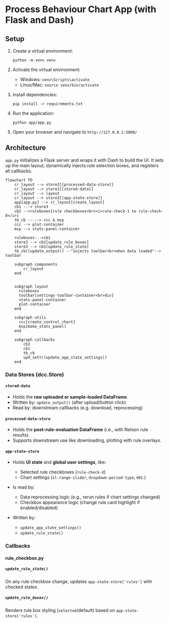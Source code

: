# Process Behaviour Chart App (with Flask and Dash)

## Setup

1. Create a virtual environment:
   ```
   python -m venv venv
   ```

2. Activate the virtual environment:
   - Windows: `venv\Scripts\activate`
   - Linux/Mac: `source venv/bin/activate`

3. Install dependencies:
   ```
   pip install -r requirements.txt
   ```

4. Run the application:
   ```
   python app/app.py
   ```

5. Open your browser and navigate to `http://127.0.0.1:5000/`

## Architecture

`app.py` initializes a Flask server and wraps it with Dash to build the UI.
It sets up the main layout, dynamically injects rule selection boxes, and registers all callbacks.

```mermaid
flowchart TD
    cr_layout --> store2[[processed-data-store]]
    cr_layout --> store1[[stored-data]]
    cr_layout --> layout
    cr_layout --> store3[[app-state-store]]
    app[app.py] --> cr_layout[create_layout]
    cb1 -.-> store3
    cb2 -->ruleboxes[rule checkboxes<br><i>rule-check-1 to rule-check-8</i>]
    tb_cb -----> ccc & msp
    ccc --> plot-container
    msp --> stats-panel-container

    ruleboxes-.->cb1
    store3 --> cb2[update_rule_boxes]
    store3 --> cb1[update_rule_state]
    tb_cb((update_output)) --"injects toolbar<br>when data loaded"--> toolbar
    
    subgraph components
        cr_layout
    end


    subgraph layout
      ruleboxes
      toolbar[settings-toolbar-container<br>div]
      stats-panel-container
      plot-container
    end

    subgraph utils
      ccc[create_control_chart]
      msp[make_stats_panel]
    end

    subgraph callbacks
        cb2
        cb1
        tb_cb
        upd_sett((update_app_state_settings))
    end

```

### Data Stores (dcc.Store)

#### `stored-data`

* Holds the **raw uploaded or sample-loaded DataFrame**.
* Written by: `update_output()` (after upload/button click)
* Read by: downstream callbacks (e.g. download, reprocessing)

#### `processed-data-store`

* Holds the **post-rule-evaluation DataFrame** (i.e., with Nelson rule results).
* Supports downstream use like downloading, plotting with rule overlays.

#### `app-state-store`

* Holds **UI state** and **global user settings**, like:

  * Selected rule checkboxes (`rule-check-X`)
  * Chart settings (`sl-range-slider`, `dropdown-period-type`, etc.)
* Is read by:

  * Data reprocessing logic (e.g., rerun rules if chart settings changed)
  * Checkbox appearance logic (change rule card highlight if enabled/disabled)
* Written by:

  * `update_app_state_settings()`
  * `update_rule_state()`

### Callbacks

#### rule_checkbox.py

##### `update_rule_state()`

On any rule checkbox change, updates `app-state-store['rules']` with checked states.

##### `update_rule_boxes()`

Renders rule box styling (`selected`/default) based on `app-state-store['rules']`.

